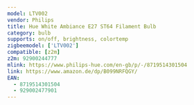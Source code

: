 ```yaml
---
model: LTV002
vendor: Philips
title: Hue White Ambiance E27 ST64 Filament Bulb
category: bulb
supports: on/off, brightness, colortemp
zigbeemodel: ['LTV002']
compatible: [z2m]
z2m: 92900244777
mlink: https://www.philips-hue.com/en-gb/p/-/8719514301504
link: https://www.amazon.de/dp/B099NRFQGY/
EAN: 
  - 8719514301504
  - 929002477901
---
```

